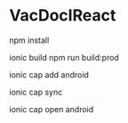 # VacDocIReact

npm install

ionic build         <!--for local build-->
npm run build:prod  <!-- for production build -->

ionic cap add android 

ionic cap sync <!-- for synchronizing the changes that have been done to application after build -->

ionic cap open android
